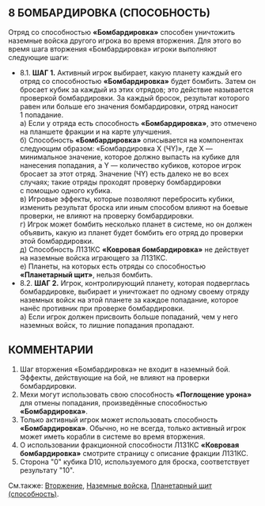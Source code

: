 8 БОМБАРДИРОВКА (СПОСОБНОСТЬ)
---

Отряд со способностью **«Бомбардировка»** способен уничтожить наземные войска другого игрока во время вторжения. Для этого во время шага вторжения «Бомбардировка» игроки выполняют следующие шаги:
* 8.1. **ШАГ 1.** Активный игрок выбирает, какую планету каждый его отряд со способностью **«Бомбардировка»** будет бомбить. Затем он бросает кубик за каждый из этих отрядов; это действие называется проверкой бомбардировки. За каждый бросок, результат которого равен или больше его значения бомбардировки, отряд наносит 1 попадание.  
  а) Если у отряда есть способность **«Бомбардировка»**, это отмечено на планшете фракции и на карте улучшения.  
  б) Способность **«Бомбардировка»** описывается на компонентах следующим образом: «Бомбардировка X (ЧY)», где X — минимальное значение, которое должно выпасть на кубике для нанесения попадания, а Y — количество кубиков, которое игрок бросает за этот отряд. Значение (ЧY) есть далеко не во всех случаях; такие отряды проходят проверку бомбардировки с помощью одного кубика.  
  в) Игровые эффекты, которые позволяют перебросить кубики, изменить результат броска или иным способом влияют на боевые проверки, не влияют на проверку бомбардировки.  
  г) Игрок может бомбить несколько планет в системе, но он должен объявить, какую из планет будет бомбить его отряд до проверки этой бомбардировки.  
  д) Способность Л1З1КС **«Ковровая бомбардировка»** не действует на наземные войска играющего за Л1З1КС.  
  е) Планеты, на которых есть отряды со способностью **«Планетарный щит»**, нельзя бомбить.  
* 8.2. **ШАГ 2.** Игрок, контролирующий планету, которая подверглась бомбардировке, выбирает и уничтожает по одному своему отряду наземных войск на этой планете за каждое попадание, которое нанёс противник при проверке бомбардировки.  
  а) Если игрок должен присвоить больше попаданий, чем у него наземных войск, то лишние попадания пропадают.

КОММЕНТАРИИ
---
1) Шаг вторжения «Бомбардировка» не входит в наземный бой. Эффекты, действующие на бой, не влияют на проверки бомбардировки.
2) Мехи могут использовать свою способность **«Поглощение урона»** для отмены попадания, произведённые способностью **«Бомбардировка»**.
3) Только активный игрок может использовать способность **«Бомбардировка»**. Обычно, но не всегда, только активный игрок может иметь корабли в системе во время вторжения.
4) О использовании фракционной способности Л1З1КС **«Ковровая бомбардировка»** смотрите страницу с описание фракции Л1З1КС.
5) Сторона "0" кубика D10, используемого для броска, соответствует результату "10".

См.также: [Вторжение](invasion.md), [Наземные войска](ground_forces.md), [Планетарный щит (способность)](planetary_shield.md).
